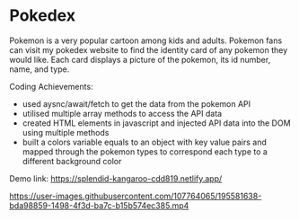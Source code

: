# Pokedex

Pokemon is a very popular cartoon among kids and adults. Pokemon fans can visit my pokedex website to find the identity card of any pokemon they would like.
Each card displays a picture of the pokemon, its id number, name, and type.

Coding Achievements:

- used aysnc/await/fetch to get the data from the pokemon API
- utilised multiple array methods to access the API data
- created HTML elements in javascript and injected API data into the DOM using multiple methods
- built a colors variable equals to an object with key value pairs and mapped through the pokemon types to correspond each type to a different background color


Demo link: https://splendid-kangaroo-cdd819.netlify.app/



https://user-images.githubusercontent.com/107764065/195581638-bda98859-1498-4f3d-ba7c-b15b574ec385.mp4

